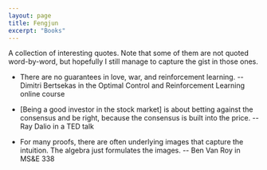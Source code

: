 ```yaml
---
layout: page
title: Fengjun
excerpt: "Books"
---
```


A collection of interesting quotes. Note that some of them are not quoted
word-by-word, but hopefully I still manage to capture the gist in those ones.

- There are no guarantees in love, war, and reinforcement learning. -- Dimitri
    Bertsekas in the Optimal Control and Reinforcement Learning online course

- [Being a good investor in the stock market] is about betting against the
    consensus and be right, because the consensus is built into the price. --
    Ray Dalio in a TED talk

- For many proofs, there are often underlying images that capture the
    intuition. The algebra just formulates the images. -- Ben Van Roy in MS\&E
    338
